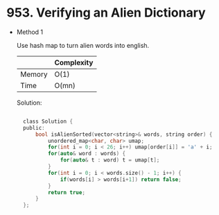 # 953. Verifying an Alien Dictionary

- Method 1

  Use hash map to turn alien words into english.

  |        | Complexity |
  | ------ | ---------- |
  | Memory | O(1)       |
  | Time   | O(mn)      |

  Solution:

  ```h

    class Solution {
    public:
        bool isAlienSorted(vector<string>& words, string order) {
            unordered_map<char, char> umap;
            for(int i = 0; i < 26; i++) umap[order[i]] = 'a' + i;
            for(auto& word : words) {
                for(auto& t : word) t = umap[t];
            }
            for(int i = 0; i < words.size() - 1; i++) {
                if(words[i] > words[i+1]) return false;
            }
            return true;
        }
    };

  ```

<!-- - Method 2

    This is another method.

    | |   Complexity  |
    | ----------- | ----------- |
    |  Memory     | O(n) |
    |      Time       |  O(n) |


    Solution:

    ``` h



    ```

- Additional Knowledge:

    Here are some additional knowledge.



<br> -->
